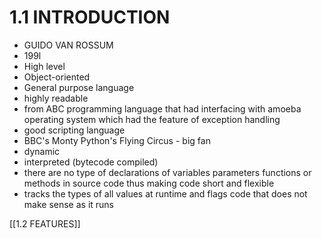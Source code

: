 # 1.1 INTRODUCTION

- GUIDO VAN ROSSUM
- 199l
- High level 
- Object-oriented 
- General purpose language 
- highly readable
- from ABC programming language that had interfacing with amoeba operating system which had the feature of exception handling 
- good scripting language
- BBC's Monty Python's Flying Circus - big fan
- dynamic 
- interpreted (bytecode compiled)
- there are no type of declarations of variables parameters functions or methods in source code thus making code short and flexible
- tracks the types of all values at runtime and flags code that does not make sense as it runs


[[1.2 FEATURES]]


